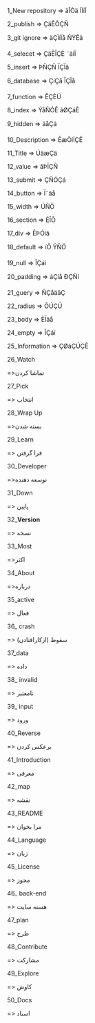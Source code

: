 1_New repository
=>  ãÎÒä ÌÏíÏ

2_publish
=>  ÇäÊÔÇÑ

3_git ignore
=>  äÇÏíÏå ÑÝÊä

4_selecet
=>  ÇäÊÎÇÈ ˜äíÏ

5_insert
=>  ÞÑÇÑ ÏÇÏä


6_database
=>  ÇíÇå ÏÇÏå


7_function
=>  ÊÇÈÚ


8_index
=>  ÝåÑÓÊ ãØÇáÈ


9_hidden
=>   äåÇä


10_Description
=>   ÊæÖíÍÇÊ


11_Title
=> ÚäæÇä


12_value
=>  ãÞÏÇÑ


13_submit
=>  ÇÑÓÇá


14_button
=>  Ï˜ãå


15_width
=>  ÚÑÖ


16_section
=>    ÈÎÔ

17_div
=> ÊÞÓíã


18_default
=>  íÔ ÝÑÖ  

19_null
=>  ÎÇáí  


20_padding
=> áÇíå ÐÇÑí

21_guery
=>   ÑÇåäãÇ


22_radius
=>  ÔÚÇÚ


23_body
=> ÈÏäå

24_empty
=> ÎÇáí

25_Information
=> ÇØáÇÚÇÊ

26_Watch

=>تماشا کردن

27_Pick

=> انتخاب

28_Wrap Up

=>بسته شدن

29_Learn

=> فرا گرفتن

30_Developer

=>توسعه دهنده

31_Down

=> پایین

32_**Version**

=> نسخه

33_Most

=>اکثر

34_About

=>درباره

35_active

=> فعال

36_ crash 

=> سقوط (ازکارافتادن)

37_data 

=>  داده

38_ invalid 

=> نامعتبر

39_ input 

=> ورود

40_Reverse

=> برعکس کردن

41_Introduction

=> معرفی

42_map

=> نقشه

43_README

=> مرا بخوان 

44_Language

=> زبان

45_License

=> مجوز

46_ back-end 

=> هسته سایت

47_plan

=> طرح

48_Contribute

=> مشارکت

49_Explore

=> کاوش

50_Docs

=> اسناد

